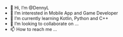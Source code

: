 - 👋 Hi, I’m @DennyL
- 👀 I’m interested in Mobile App and Game Developer
- 🌱 I’m currently learning Kotlin, Python and C++
- 💞️ I’m looking to collaborate on ...
- 📫 How to reach me ...

<!---
DennyL/DennyL is a ✨ special ✨ repository because its `README.md` (this file) appears on your GitHub profile.
You can click the Preview link to take a look at your changes.
--->

